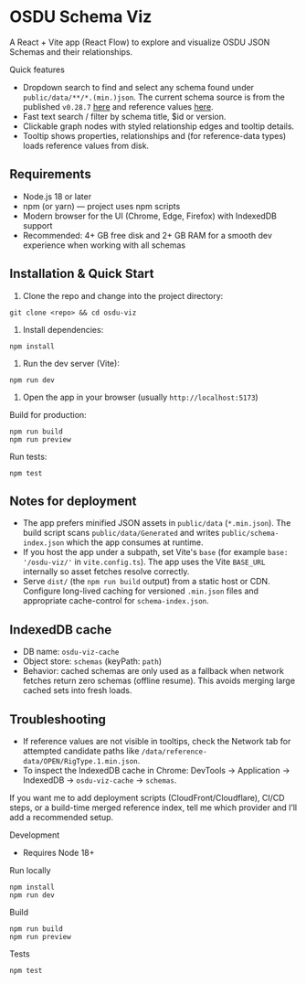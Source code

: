 # OSDU Schema Viz

A React + Vite app (React Flow) to explore and visualize OSDU JSON Schemas and their relationships.

Quick features

- Dropdown search to find and select any schema found under `public/data/**/*.(min.)json`. The current schema source is from the published `v0.28.7` [here](https://community.opengroup.org/osdu/data/data-definitions/-/tree/v0.28.7/Generated?ref_type=tags) and reference values [here](https://community.opengroup.org/osdu/data/data-definitions/-/tree/v0.28.7/ReferenceValues/Manifests?ref_type=tags).
- Fast text search / filter by schema title, $id or version.
- Clickable graph nodes with styled relationship edges and tooltip details.
- Tooltip shows properties, relationships and (for reference-data types) loads reference values from disk.

## Requirements

- Node.js 18 or later
- npm (or yarn) — project uses npm scripts
- Modern browser for the UI (Chrome, Edge, Firefox) with IndexedDB support
- Recommended: 4+ GB free disk and 2+ GB RAM for a smooth dev experience when working with all schemas

## Installation & Quick Start

1. Clone the repo and change into the project directory:

```pwsh
git clone <repo> && cd osdu-viz
```

1. Install dependencies:

```pwsh
npm install
```

1. Run the dev server (Vite):

```pwsh
npm run dev
```

1. Open the app in your browser (usually `http://localhost:5173`)

Build for production:

```pwsh
npm run build
npm run preview
```

Run tests:

```pwsh
npm test
```

## Notes for deployment

- The app prefers minified JSON assets in `public/data` (`*.min.json`). The build script scans `public/data/Generated` and writes `public/schema-index.json` which the app consumes at runtime.
- If you host the app under a subpath, set Vite's `base` (for example `base: '/osdu-viz/'` in `vite.config.ts`). The app uses the Vite `BASE_URL` internally so asset fetches resolve correctly.
- Serve `dist/` (the `npm run build` output) from a static host or CDN. Configure long-lived caching for versioned `.min.json` files and appropriate cache-control for `schema-index.json`.

## IndexedDB cache

- DB name: `osdu-viz-cache`
- Object store: `schemas` (keyPath: `path`)
- Behavior: cached schemas are only used as a fallback when network fetches return zero schemas (offline resume). This avoids merging large cached sets into fresh loads.

## Troubleshooting

- If reference values are not visible in tooltips, check the Network tab for attempted candidate paths like `/data/reference-data/OPEN/RigType.1.min.json`.
- To inspect the IndexedDB cache in Chrome: DevTools → Application → IndexedDB → `osdu-viz-cache` → `schemas`.

If you want me to add deployment scripts (CloudFront/Cloudflare), CI/CD steps, or a build-time merged reference index, tell me which provider and I’ll add a recommended setup.

Development

- Requires Node 18+

Run locally

```pwsh
npm install
npm run dev
```

Build

```pwsh
npm run build
npm run preview
```

Tests

```pwsh
npm test
```
